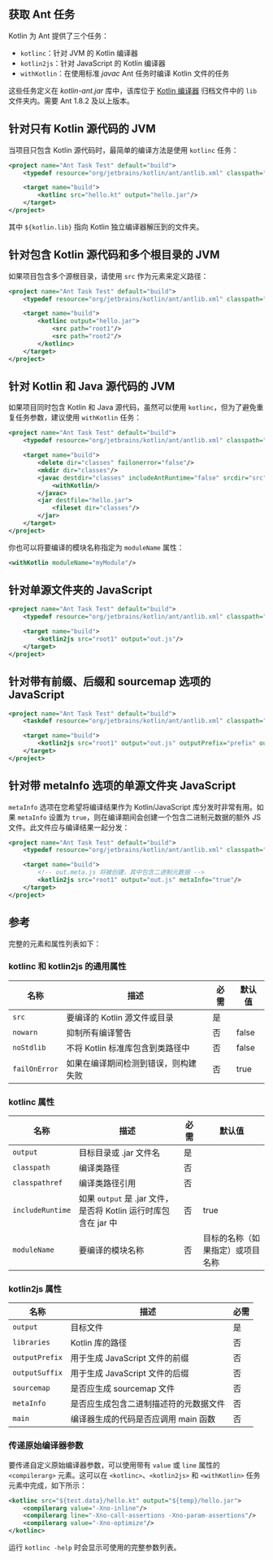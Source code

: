 [//]: # (title: Ant)

## 获取 Ant 任务

Kotlin 为 Ant 提供了三个任务：

*   `kotlinc`：针对 JVM 的 Kotlin 编译器
*   `kotlin2js`：针对 JavaScript 的 Kotlin 编译器
*   `withKotlin`：在使用标准 *javac* Ant 任务时编译 Kotlin 文件的任务

这些任务定义在 *kotlin-ant.jar* 库中，该库位于 [Kotlin 编译器](%kotlinLatestUrl%) 归档文件中的 `lib` 文件夹内。需要 Ant 1.8.2 及以上版本。

## 针对只有 Kotlin 源代码的 JVM

当项目只包含 Kotlin 源代码时，最简单的编译方法是使用 `kotlinc` 任务：

```xml
<project name="Ant Task Test" default="build">
    <typedef resource="org/jetbrains/kotlin/ant/antlib.xml" classpath="${kotlin.lib}/kotlin-ant.jar"/>

    <target name="build">
        <kotlinc src="hello.kt" output="hello.jar"/>
    </target>
</project>
```

其中 `${kotlin.lib}` 指向 Kotlin 独立编译器解压到的文件夹。

## 针对包含 Kotlin 源代码和多个根目录的 JVM

如果项目包含多个源根目录，请使用 `src` 作为元素来定义路径：

```xml
<project name="Ant Task Test" default="build">
    <typedef resource="org/jetbrains/kotlin/ant/antlib.xml" classpath="${kotlin.lib}/kotlin-ant.jar"/>

    <target name="build">
        <kotlinc output="hello.jar">
            <src path="root1"/>
            <src path="root2"/>
        </kotlinc>
    </target>
</project>
```

## 针对 Kotlin 和 Java 源代码的 JVM

如果项目同时包含 Kotlin 和 Java 源代码，虽然可以使用 `kotlinc`，但为了避免重复任务参数，建议使用 `withKotlin` 任务：

```xml
<project name="Ant Task Test" default="build">
    <typedef resource="org/jetbrains/kotlin/ant/antlib.xml" classpath="${kotlin.lib}/kotlin-ant.jar"/>

    <target name="build">
        <delete dir="classes" failonerror="false"/>
        <mkdir dir="classes"/>
        <javac destdir="classes" includeAntRuntime="false" srcdir="src">
            <withKotlin/>
        </javac>
        <jar destfile="hello.jar">
            <fileset dir="classes"/>
        </jar>
    </target>
</project>
```

你也可以将要编译的模块名称指定为 `moduleName` 属性：

```xml
<withKotlin moduleName="myModule"/>
```

## 针对单源文件夹的 JavaScript

```xml
<project name="Ant Task Test" default="build">
    <typedef resource="org/jetbrains/kotlin/ant/antlib.xml" classpath="${kotlin.lib}/kotlin-ant.jar"/>

    <target name="build">
        <kotlin2js src="root1" output="out.js"/>
    </target>
</project>
```

## 针对带有前缀、后缀和 sourcemap 选项的 JavaScript

```xml
<project name="Ant Task Test" default="build">
    <taskdef resource="org/jetbrains/kotlin/ant/antlib.xml" classpath="${kotlin.lib}/kotlin-ant.jar"/>

    <target name="build">
        <kotlin2js src="root1" output="out.js" outputPrefix="prefix" outputPostfix="postfix" sourcemap="true"/>
    </target>
</project>
```

## 针对带 metaInfo 选项的单源文件夹 JavaScript

`metaInfo` 选项在您希望将编译结果作为 Kotlin/JavaScript 库分发时非常有用。如果 `metaInfo` 设置为 `true`，则在编译期间会创建一个包含二进制元数据的额外 JS 文件。此文件应与编译结果一起分发：

```xml
<project name="Ant Task Test" default="build">
    <typedef resource="org/jetbrains/kotlin/ant/antlib.xml" classpath="${kotlin.lib}/kotlin-ant.jar"/>

    <target name="build">
        <!-- out.meta.js 将被创建，其中包含二进制元数据 -->
        <kotlin2js src="root1" output="out.js" metaInfo="true"/>
    </target>
</project>
```

## 参考

完整的元素和属性列表如下：

### kotlinc 和 kotlin2js 的通用属性

| 名称 | 描述 | 必需 | 默认值 |
|------|-------------|----------|---------------|
| `src`  | 要编译的 Kotlin 源文件或目录 | 是 |  |
| `nowarn` | 抑制所有编译警告 | 否 | false |
| `noStdlib` | 不将 Kotlin 标准库包含到类路径中 | 否 | false |
| `failOnError` | 如果在编译期间检测到错误，则构建失败 | 否 | true |

### kotlinc 属性

| 名称 | 描述 | 必需 | 默认值 |
|------|-------------|----------|---------------|
| `output`  | 目标目录或 .jar 文件名 | 是 |  |
| `classpath`  | 编译类路径 | 否 |  |
| `classpathref`  | 编译类路径引用 | 否 |  |
| `includeRuntime`  | 如果 `output` 是 .jar 文件，是否将 Kotlin 运行时库包含在 jar 中 | 否 | true  |
| `moduleName` | 要编译的模块名称 | 否 | 目标的名称（如果指定）或项目名称 |

### kotlin2js 属性

| 名称 | 描述 | 必需 |
|------|-------------|----------|
| `output`  | 目标文件 | 是 |
| `libraries`  | Kotlin 库的路径 | 否 |
| `outputPrefix`  | 用于生成 JavaScript 文件的前缀 | 否 |
| `outputSuffix` | 用于生成 JavaScript 文件的后缀 | 否 |
| `sourcemap`  | 是否应生成 sourcemap 文件 | 否 |
| `metaInfo`  | 是否应生成包含二进制描述符的元数据文件 | 否 |
| `main`  | 编译器生成的代码是否应调用 main 函数 | 否 |

### 传递原始编译器参数

要传递自定义原始编译器参数，可以使用带有 `value` 或 `line` 属性的 `<compilerarg>` 元素。这可以在 `<kotlinc>`、`<kotlin2js>` 和 `<withKotlin>` 任务元素中完成，如下所示：

```xml
<kotlinc src="${test.data}/hello.kt" output="${temp}/hello.jar">
    <compilerarg value="-Xno-inline"/>
    <compilerarg line="-Xno-call-assertions -Xno-param-assertions"/>
    <compilerarg value="-Xno-optimize"/>
</kotlinc>
```

运行 `kotlinc -help` 时会显示可使用的完整参数列表。